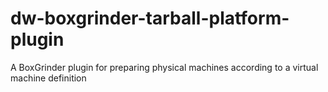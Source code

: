 dw-boxgrinder-tarball-platform-plugin
=====================================

A BoxGrinder plugin for preparing physical machines according to a virtual machine definition